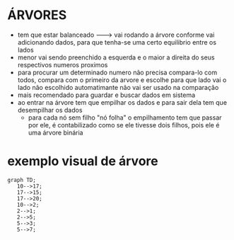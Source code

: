 # ÁRVORES
* tem que estar balanceado ---> vai rodando a árvore conforme vai adicionando dados, para que tenha-se uma certo equilibrio entre os lados
* menor vai sendo preenchido a esquerda e o maior a direita do seus respectivos numeros proximos
* para procurar um determinado numero não precisa compara-lo com todos, compara com o primeiro da arvore e escolhe para que lado vai o lado não escolhido automatimante não vai ser usado na comparação
* mais recomendado para guardar e buscar dados em sistema
* ao entrar na árvore tem que empilhar os dados e para sair dela tem que desempilhar os dados
  * para cada nó sem filho "nó folha" o empilhamento tem que passar por ele, é contabilizado como se ele tivesse dois filhos, pois ele é uma árvore binária
# exemplo visual de árvore
 ```mermaid
graph TD;
    10-->17;
    17-->15;
    17-->20;
    10-->2;
    2-->1;
    2-->5;
    5-->3;
    5-->7;
```

